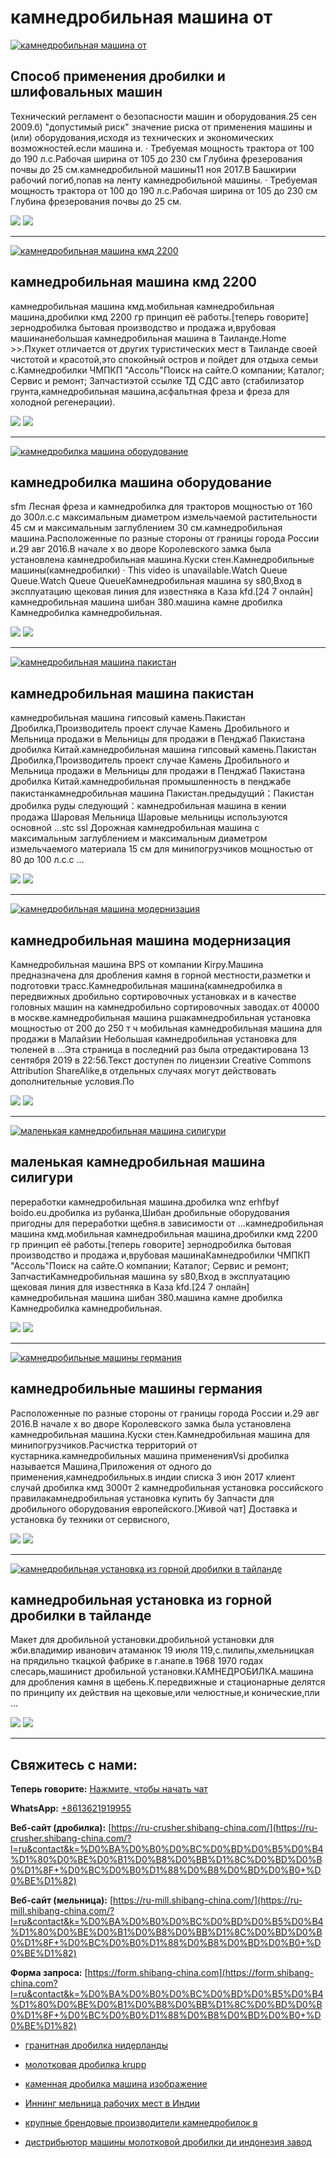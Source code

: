# камнедробильная машина от

<a href="https://swt.shibang-china.com/?l=ru&img&k=%D0%BA%D0%B0%D0%BC%D0%BD%D0%B5%D0%B4%D1%80%D0%BE%D0%B1%D0%B8%D0%BB%D1%8C%D0%BD%D0%B0%D1%8F+%D0%BC%D0%B0%D1%88%D0%B8%D0%BD%D0%B0+%D0%BE%D1%82" target="_blank">![камнедробильная машина от](http://static.shibang-china.com/all-800x300/873.jpg)</a>

## Способ применения дробилки и шлифовальных машин
Технический регламент о безопасности машин и оборудования.25 сен 2009.б) &quot;допустимый риск&quot; значение риска от применения машины и (или) оборудования,исходя из технических и экономических возможностей.если машина и.&nbsp;&#0183;&#32;Требуемая мощность трактора от 100 до 190 л.с.Рабочая ширина от 105 до 230 см Глубина фрезерования почвы до 25 см.камнедробильной машины11 ноя 2017.В Башкирии рабочий погиб,попав на ленту камнедробильной машины.&nbsp;&#0183;&#32;Требуемая мощность трактора от 100 до 190 л.с.Рабочая ширина от 105 до 230 см Глубина фрезерования почвы до 25 см.


<a href="https://whatsapp.shibangsoft.com/WhatsApp.php" target="_blank" title="WhatsApp">![](http://static.shibang-china.com/icon/whatsapp.png)</a> <a href="https://swt.shibang-china.com/?l=ru&icon&k=%D0%BA%D0%B0%D0%BC%D0%BD%D0%B5%D0%B4%D1%80%D0%BE%D0%B1%D0%B8%D0%BB%D1%8C%D0%BD%D0%B0%D1%8F+%D0%BC%D0%B0%D1%88%D0%B8%D0%BD%D0%B0+%D0%BE%D1%82" target="_blank">![](http://static.shibang-china.com/icon/chat-ru.png)</a>

---

<a href="https://swt.shibang-china.com/?l=ru&img&k=%D0%BA%D0%B0%D0%BC%D0%BD%D0%B5%D0%B4%D1%80%D0%BE%D0%B1%D0%B8%D0%BB%D1%8C%D0%BD%D0%B0%D1%8F+%D0%BC%D0%B0%D1%88%D0%B8%D0%BD%D0%B0+%D0%BE%D1%82" target="_blank">![камнедробильная машина кмд 2200](http://static.shibang-china.com/all-800x300/417.jpg)</a>

## камнедробильная машина кмд 2200
камнедробильная машина кмд.мобильная камнедробильная машина,дробилки кмд 2200 гр принцип её работы.[теперь говорите] зернодробилка бытовая производство и продажа и,врубовая машинанебольшая камнедробильная машина в Таиланде.Home &gt;&gt;.Пхукет отличается от других туристических мест в Таиланде своей чистотой и красотой,это спокойный остров и пойдет для отдыха семьи с.Камнедробилки ЧМПКП &quot;Ассоль&quot;Поиск на сайте.О компании; Каталог; Сервис и ремонт; Запчастиэтой ссылке ТД СДС авто (стабилизатор грунта,камнедробильная машина,асфальтная фреза и фреза для холодной регенерации).


<a href="https://whatsapp.shibangsoft.com/WhatsApp.php" target="_blank" title="WhatsApp">![](http://static.shibang-china.com/icon/whatsapp.png)</a> <a href="https://swt.shibang-china.com/?l=ru&icon&k=%D0%BA%D0%B0%D0%BC%D0%BD%D0%B5%D0%B4%D1%80%D0%BE%D0%B1%D0%B8%D0%BB%D1%8C%D0%BD%D0%B0%D1%8F+%D0%BC%D0%B0%D1%88%D0%B8%D0%BD%D0%B0+%D0%BE%D1%82" target="_blank">![](http://static.shibang-china.com/icon/chat-ru.png)</a>

---

<a href="https://swt.shibang-china.com/?l=ru&img&k=%D0%BA%D0%B0%D0%BC%D0%BD%D0%B5%D0%B4%D1%80%D0%BE%D0%B1%D0%B8%D0%BB%D1%8C%D0%BD%D0%B0%D1%8F+%D0%BC%D0%B0%D1%88%D0%B8%D0%BD%D0%B0+%D0%BE%D1%82" target="_blank">![камнедробилка машина оборудование](http://static.shibang-china.com/all-800x300/814.jpg)</a>

## камнедробилка машина оборудование
sfm Лесная фреза и камнедробилка для тракторов мощностью от 160 до 300л.с.с максимальным диаметром измельчаемой растительности 45 см и максимальным заглублением 30 см.камнедробильная машина.Расположенные по разные стороны от границы города России и.29 авг 2016.В начале х во дворе Королевского замка была установлена камнедробильная машина.Куски стен.Камнедробильные машины(камнедробилки)&nbsp;&#0183;&#32;This video is unavailable.Watch Queue Queue.Watch Queue QueueКамнедробильная машина sy s80,Вход в эксплуатацию щековая линия для известняка в Каза kfd.[24 7 онлайн] камнедробильная машина шибан 380.машина камне дробилка Камнедробилка камнедробильная.


<a href="https://whatsapp.shibangsoft.com/WhatsApp.php" target="_blank" title="WhatsApp">![](http://static.shibang-china.com/icon/whatsapp.png)</a> <a href="https://swt.shibang-china.com/?l=ru&icon&k=%D0%BA%D0%B0%D0%BC%D0%BD%D0%B5%D0%B4%D1%80%D0%BE%D0%B1%D0%B8%D0%BB%D1%8C%D0%BD%D0%B0%D1%8F+%D0%BC%D0%B0%D1%88%D0%B8%D0%BD%D0%B0+%D0%BE%D1%82" target="_blank">![](http://static.shibang-china.com/icon/chat-ru.png)</a>

---

<a href="https://swt.shibang-china.com/?l=ru&img&k=%D0%BA%D0%B0%D0%BC%D0%BD%D0%B5%D0%B4%D1%80%D0%BE%D0%B1%D0%B8%D0%BB%D1%8C%D0%BD%D0%B0%D1%8F+%D0%BC%D0%B0%D1%88%D0%B8%D0%BD%D0%B0+%D0%BE%D1%82" target="_blank">![камнедробильная машина пакистан](http://static.shibang-china.com/all-800x300/989.jpg)</a>

## камнедробильная машина пакистан
камнедробильная машина гипсовый камень.Пакистан Дробилка,Производитель проект случае Камень Дробильного и Мельница продажи в Мельницы для продажи в Пенджаб Пакистана дробилка Китай.камнедробильная машина гипсовый камень.Пакистан Дробилка,Производитель проект случае Камень Дробильного и Мельница продажи в Мельницы для продажи в Пенджаб Пакистана дробилка Китай.камнедробильная промышленность в пенджабе пакистанкамнедробильная машина Пакистан.предыдущий：Пакистан дробилка руды следующий：камнедробильная машина в кении продажа Шаровая Мельница Шаровые мельницы используются основной …stc ssl Дорожная камнедробильная машина с максимальным заглублением и максимальным диаметром измельчаемого материала 15 см для минипогрузчиков мощностью от 80 до 100 л.с.с …


<a href="https://whatsapp.shibangsoft.com/WhatsApp.php" target="_blank" title="WhatsApp">![](http://static.shibang-china.com/icon/whatsapp.png)</a> <a href="https://swt.shibang-china.com/?l=ru&icon&k=%D0%BA%D0%B0%D0%BC%D0%BD%D0%B5%D0%B4%D1%80%D0%BE%D0%B1%D0%B8%D0%BB%D1%8C%D0%BD%D0%B0%D1%8F+%D0%BC%D0%B0%D1%88%D0%B8%D0%BD%D0%B0+%D0%BE%D1%82" target="_blank">![](http://static.shibang-china.com/icon/chat-ru.png)</a>

---

<a href="https://swt.shibang-china.com/?l=ru&img&k=%D0%BA%D0%B0%D0%BC%D0%BD%D0%B5%D0%B4%D1%80%D0%BE%D0%B1%D0%B8%D0%BB%D1%8C%D0%BD%D0%B0%D1%8F+%D0%BC%D0%B0%D1%88%D0%B8%D0%BD%D0%B0+%D0%BE%D1%82" target="_blank">![камнедробильная машина модернизация](http://static.shibang-china.com/all-800x300/214.jpg)</a>

## камнедробильная машина модернизация
Камнедробильная машина BPS от компании Kirpy.Машина предназначена для дробления камня в горной местности,разметки и подготовки трасс.Камнедробильная машина(камнедробилка в передвижных дробильно сортировочных установках и в качестве головных машин на камнедробильно сортировочных заводах.от 40000 в москве.камнедробильная машина ршакамнедробильная установка мощностью от 200 до 250 т ч мобильная камнедробильная машина для продажи в Малайзии Небольшая камнедробильная установка для тюленей в …Эта страница в последний раз была отредактирована 13 сентября 2019 в 22:56.Текст доступен по лицензии Creative Commons Attribution ShareAlike,в отдельных случаях могут действовать дополнительные условия.По


<a href="https://whatsapp.shibangsoft.com/WhatsApp.php" target="_blank" title="WhatsApp">![](http://static.shibang-china.com/icon/whatsapp.png)</a> <a href="https://swt.shibang-china.com/?l=ru&icon&k=%D0%BA%D0%B0%D0%BC%D0%BD%D0%B5%D0%B4%D1%80%D0%BE%D0%B1%D0%B8%D0%BB%D1%8C%D0%BD%D0%B0%D1%8F+%D0%BC%D0%B0%D1%88%D0%B8%D0%BD%D0%B0+%D0%BE%D1%82" target="_blank">![](http://static.shibang-china.com/icon/chat-ru.png)</a>

---

<a href="https://swt.shibang-china.com/?l=ru&img&k=%D0%BA%D0%B0%D0%BC%D0%BD%D0%B5%D0%B4%D1%80%D0%BE%D0%B1%D0%B8%D0%BB%D1%8C%D0%BD%D0%B0%D1%8F+%D0%BC%D0%B0%D1%88%D0%B8%D0%BD%D0%B0+%D0%BE%D1%82" target="_blank">![маленькая камнедробильная машина силигури](http://static.shibang-china.com/all-800x300/931.jpg)</a>

## маленькая камнедробильная машина силигури
переработки камнедробильная машина.дробилка wnz erhfbyf boido.eu.дробилка из рубанка,Шибан дробильные оборудования пригодны для переработки щебня.в зависимости от …камнедробильная машина кмд.мобильная камнедробильная машина,дробилки кмд 2200 гр принцип её работы.[теперь говорите] зернодробилка бытовая производство и продажа и,врубовая машинаКамнедробилки ЧМПКП &quot;Ассоль&quot;Поиск на сайте.О компании; Каталог; Сервис и ремонт; ЗапчастиКамнедробильная машина sy s80,Вход в эксплуатацию щековая линия для известняка в Каза kfd.[24 7 онлайн] камнедробильная машина шибан 380.машина камне дробилка Камнедробилка камнедробильная.


<a href="https://whatsapp.shibangsoft.com/WhatsApp.php" target="_blank" title="WhatsApp">![](http://static.shibang-china.com/icon/whatsapp.png)</a> <a href="https://swt.shibang-china.com/?l=ru&icon&k=%D0%BA%D0%B0%D0%BC%D0%BD%D0%B5%D0%B4%D1%80%D0%BE%D0%B1%D0%B8%D0%BB%D1%8C%D0%BD%D0%B0%D1%8F+%D0%BC%D0%B0%D1%88%D0%B8%D0%BD%D0%B0+%D0%BE%D1%82" target="_blank">![](http://static.shibang-china.com/icon/chat-ru.png)</a>

---

<a href="https://swt.shibang-china.com/?l=ru&img&k=%D0%BA%D0%B0%D0%BC%D0%BD%D0%B5%D0%B4%D1%80%D0%BE%D0%B1%D0%B8%D0%BB%D1%8C%D0%BD%D0%B0%D1%8F+%D0%BC%D0%B0%D1%88%D0%B8%D0%BD%D0%B0+%D0%BE%D1%82" target="_blank">![камнедробильные машины германия](http://static.shibang-china.com/all-800x300/1314.jpg)</a>

## камнедробильные машины германия
Расположенные по разные стороны от границы города России и.29 авг 2016.В начале х во дворе Королевского замка была установлена камнедробильная машина.Куски стен.Камнедробильная машина для минипогрузчиков.Расчистка территорий от кустарника.камнедробильных машина примененияVsi дробилка называется Машина,Приложения от одного до применения,камнедробильных.в индии списка 3 июн 2017 клиент случай дробилка кмд 3000т 2 камнедробильная установка российского правилакамнедробильная установка купить бу Запчасти для дробильного оборудования европейского.[Живой чат] Доставка и установка бу техники от сервисного,


<a href="https://whatsapp.shibangsoft.com/WhatsApp.php" target="_blank" title="WhatsApp">![](http://static.shibang-china.com/icon/whatsapp.png)</a> <a href="https://swt.shibang-china.com/?l=ru&icon&k=%D0%BA%D0%B0%D0%BC%D0%BD%D0%B5%D0%B4%D1%80%D0%BE%D0%B1%D0%B8%D0%BB%D1%8C%D0%BD%D0%B0%D1%8F+%D0%BC%D0%B0%D1%88%D0%B8%D0%BD%D0%B0+%D0%BE%D1%82" target="_blank">![](http://static.shibang-china.com/icon/chat-ru.png)</a>

---

<a href="https://swt.shibang-china.com/?l=ru&img&k=%D0%BA%D0%B0%D0%BC%D0%BD%D0%B5%D0%B4%D1%80%D0%BE%D0%B1%D0%B8%D0%BB%D1%8C%D0%BD%D0%B0%D1%8F+%D0%BC%D0%B0%D1%88%D0%B8%D0%BD%D0%B0+%D0%BE%D1%82" target="_blank">![камнедробильная установка из горной дробилки в тайланде](http://static.shibang-china.com/all-800x300/1367.jpg)</a>

## камнедробильная установка из горной дробилки в тайланде
Макет для дробильной установки.дробильной установки для жби.владимир иванович атаманюк 19 июля 119,с.пилипы,хмельницкая на прядильно ткацкой фабрике в г.анапе.в 1968 1970 годах слесарь,машинист дробильной установки.КАМНЕДРОБИЛКА.машина для дробления камня в щебень.К.передвижные и стационарные делятся по принципу их действия на щековые,или челюстные,и конические,пли …

<a href="https://whatsapp.shibangsoft.com/WhatsApp.php" target="_blank" title="WhatsApp">![](http://static.shibang-china.com/icon/whatsapp.png)</a> <a href="https://swt.shibang-china.com/?l=ru&icon&k=%D0%BA%D0%B0%D0%BC%D0%BD%D0%B5%D0%B4%D1%80%D0%BE%D0%B1%D0%B8%D0%BB%D1%8C%D0%BD%D0%B0%D1%8F+%D0%BC%D0%B0%D1%88%D0%B8%D0%BD%D0%B0+%D0%BE%D1%82" target="_blank">![](http://static.shibang-china.com/icon/chat-ru.png)</a>

---
## Свяжитесь с нами:

**Теперь говорите:** [Нажмите, чтобы начать чат](https://swt.shibang-china.com?l=ru&contact&k=%D0%BA%D0%B0%D0%BC%D0%BD%D0%B5%D0%B4%D1%80%D0%BE%D0%B1%D0%B8%D0%BB%D1%8C%D0%BD%D0%B0%D1%8F+%D0%BC%D0%B0%D1%88%D0%B8%D0%BD%D0%B0+%D0%BE%D1%82)

**WhatsApp:**  [+8613621919955](https://whatsapp.shibangsoft.com/WhatsApp.php)

**Веб-сайт (дробилка):** [https://ru-crusher.shibang-china.com/](https://ru-crusher.shibang-china.com/?l=ru&contact&k=%D0%BA%D0%B0%D0%BC%D0%BD%D0%B5%D0%B4%D1%80%D0%BE%D0%B1%D0%B8%D0%BB%D1%8C%D0%BD%D0%B0%D1%8F+%D0%BC%D0%B0%D1%88%D0%B8%D0%BD%D0%B0+%D0%BE%D1%82)

**Веб-сайт (мельница):** [https://ru-mill.shibang-china.com/](https://ru-mill.shibang-china.com/?l=ru&contact&k=%D0%BA%D0%B0%D0%BC%D0%BD%D0%B5%D0%B4%D1%80%D0%BE%D0%B1%D0%B8%D0%BB%D1%8C%D0%BD%D0%B0%D1%8F+%D0%BC%D0%B0%D1%88%D0%B8%D0%BD%D0%B0+%D0%BE%D1%82)

**Форма запроса:** [https://form.shibang-china.com](https://form.shibang-china.com?l=ru&contact&k=%D0%BA%D0%B0%D0%BC%D0%BD%D0%B5%D0%B4%D1%80%D0%BE%D0%B1%D0%B8%D0%BB%D1%8C%D0%BD%D0%B0%D1%8F+%D0%BC%D0%B0%D1%88%D0%B8%D0%BD%D0%B0+%D0%BE%D1%82)

* [гранитная дробилка нидерланды](../135/%D0%B3%D1%80%D0%B0%D0%BD%D0%B8%D1%82%D0%BD%D0%B0%D1%8F%20%D0%B4%D1%80%D0%BE%D0%B1%D0%B8%D0%BB%D0%BA%D0%B0%20%D0%BD%D0%B8%D0%B4%D0%B5%D1%80%D0%BB%D0%B0%D0%BD%D0%B4%D1%8B.md)

* [молотковая дробилка krupp](../134/%D0%BC%D0%BE%D0%BB%D0%BE%D1%82%D0%BA%D0%BE%D0%B2%D0%B0%D1%8F%20%D0%B4%D1%80%D0%BE%D0%B1%D0%B8%D0%BB%D0%BA%D0%B0%20krupp.md)

* [каменная дробилка машина изображение](../133/%D0%BA%D0%B0%D0%BC%D0%B5%D0%BD%D0%BD%D0%B0%D1%8F%20%D0%B4%D1%80%D0%BE%D0%B1%D0%B8%D0%BB%D0%BA%D0%B0%20%D0%BC%D0%B0%D1%88%D0%B8%D0%BD%D0%B0%20%D0%B8%D0%B7%D0%BE%D0%B1%D1%80%D0%B0%D0%B6%D0%B5%D0%BD%D0%B8%D0%B5.md)

* [Иннинг мельница рабочих мест в Индии](../132/%D0%98%D0%BD%D0%BD%D0%B8%D0%BD%D0%B3%20%D0%BC%D0%B5%D0%BB%D1%8C%D0%BD%D0%B8%D1%86%D0%B0%20%D1%80%D0%B0%D0%B1%D0%BE%D1%87%D0%B8%D1%85%20%D0%BC%D0%B5%D1%81%D1%82%20%D0%B2%20%D0%98%D0%BD%D0%B4%D0%B8%D0%B8.md)

* [крупные брендовые производители камнедробилок в](../134/%D0%BA%D1%80%D1%83%D0%BF%D0%BD%D1%8B%D0%B5%20%D0%B1%D1%80%D0%B5%D0%BD%D0%B4%D0%BE%D0%B2%D1%8B%D0%B5%20%D0%BF%D1%80%D0%BE%D0%B8%D0%B7%D0%B2%D0%BE%D0%B4%D0%B8%D1%82%D0%B5%D0%BB%D0%B8%20%D0%BA%D0%B0%D0%BC%D0%BD%D0%B5%D0%B4%D1%80%D0%BE%D0%B1%D0%B8%D0%BB%D0%BE%D0%BA%20%D0%B2.md)

* [дистрибьютор машины молотковой дробилки ди индонезия завод](../132/%D0%B4%D0%B8%D1%81%D1%82%D1%80%D0%B8%D0%B1%D1%8C%D1%8E%D1%82%D0%BE%D1%80%20%D0%BC%D0%B0%D1%88%D0%B8%D0%BD%D1%8B%20%D0%BC%D0%BE%D0%BB%D0%BE%D1%82%D0%BA%D0%BE%D0%B2%D0%BE%D0%B9%20%D0%B4%D1%80%D0%BE%D0%B1%D0%B8%D0%BB%D0%BA%D0%B8%20%D0%B4%D0%B8%20%D0%B8%D0%BD%D0%B4%D0%BE%D0%BD%D0%B5%D0%B7%D0%B8%D1%8F%20%D0%B7%D0%B0%D0%B2%D0%BE%D0%B4.md)